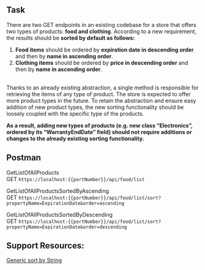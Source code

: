 ## Task

There are two GET endpoints in an existing codebase for a store that offers two types of products:  **food and clothing**. According to a new requirement, the results should be **sorted by default as follows:**
1. **Food items** should be ordered by **expiration date in descending order** and then by **name in ascending order**.
2. **Clothing items** should be ordered by **price in descending order** and then by **name in ascending order**.
 <br/>
Thanks to an already existing abstraction, a single method is responsible for retrieving the items of any type of product. The store is expected to offer more product types in the future.
To retain the abstraction and ensure easy addition of new product types, the new sorting functionality should be loosely coupled with the specific type of the products.

**As a result, adding new types of products (e.g. new class “Electronics”, ordered by its “WarrantyEndDate” field) should not require additions or changes to the already existing sorting functionality.**

## Postman
GetListOfAllProducts <br/>
GET ```https://localhost:{{portNumber}}/api/food/list```

GetListOfAllProductsSortedByAscending <br/>
GET ```https://localhost:{{portNumber}}/api/food/list/sort?propertyName=ExpirationDate&order=ascending```

GetListOfAllProductsSortedByDescending <br/>
GET ```https://localhost:{{portNumber}}/api/food/list/sort?propertyName=ExpirationDate&order=descending```

## Support Resources:
<a href="https://stackoverflow.com/questions/5144344/a-generic-sort-by-string-field-method">Generic sort by String<a/>

